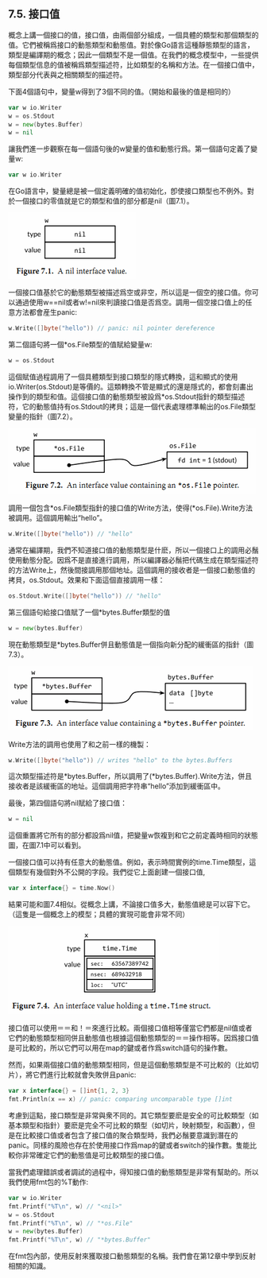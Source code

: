 ## 7.5.  接口值
概念上講一個接口的值，接口值，由兩個部分組成，一個具體的類型和那個類型的值。它們被稱爲接口的動態類型和動態值。對於像Go語言這種靜態類型的語言，類型是編譯期的概念；因此一個類型不是一個值。在我們的概念模型中，一些提供每個類型信息的值被稱爲類型描述符，比如類型的名稱和方法。在一個接口值中，類型部分代表與之相關類型的描述符。

下面4個語句中，變量w得到了3個不同的值。（開始和最後的值是相同的）
```go
var w io.Writer
w = os.Stdout
w = new(bytes.Buffer)
w = nil
```
讓我們進一步觀察在每一個語句後的w變量的值和動態行爲。第一個語句定義了變量w:
```go
var w io.Writer
```
在Go語言中，變量總是被一個定義明確的值初始化，卽使接口類型也不例外。對於一個接口的零值就是它的類型和值的部分都是nil（圖7.1）。

![](../images/ch7-01.png)

一個接口值基於它的動態類型被描述爲空或非空，所以這是一個空的接口值。你可以通過使用w==nil或者w!=nil來判讀接口值是否爲空。調用一個空接口值上的任意方法都會産生panic:
```go
w.Write([]byte("hello")) // panic: nil pointer dereference
```
第二個語句將一個*os.File類型的值賦給變量w:
```go
w = os.Stdout
```
這個賦值過程調用了一個具體類型到接口類型的隱式轉換，這和顯式的使用io.Writer(os.Stdout)是等價的。這類轉換不管是顯式的還是隱式的，都會刻畵出操作到的類型和值。這個接口值的動態類型被設爲*os.Stdout指針的類型描述符，它的動態值持有os.Stdout的拷貝；這是一個代表處理標準輸出的os.File類型變量的指針（圖7.2）。

![](../images/ch7-02.png)

調用一個包含\*os.File類型指針的接口值的Write方法，使得(\*os.File).Write方法被調用。這個調用輸出“hello”。
```go
w.Write([]byte("hello")) // "hello"
```
通常在編譯期，我們不知道接口值的動態類型是什麽，所以一個接口上的調用必鬚使用動態分配。因爲不是直接進行調用，所以編譯器必鬚把代碼生成在類型描述符的方法Write上，然後間接調用那個地址。這個調用的接收者是一個接口動態值的拷貝，os.Stdout。效果和下面這個直接調用一樣：
```go
os.Stdout.Write([]byte("hello")) // "hello"
```
第三個語句給接口值賦了一個*bytes.Buffer類型的值
```go
w = new(bytes.Buffer)
```
現在動態類型是*bytes.Buffer併且動態值是一個指向新分配的緩衝區的指針（圖7.3）。

![](../images/ch7-03.png)

Write方法的調用也使用了和之前一樣的機製：
```go
w.Write([]byte("hello")) // writes "hello" to the bytes.Buffers
```
這次類型描述符是\*bytes.Buffer，所以調用了(\*bytes.Buffer).Write方法，併且接收者是該緩衝區的地址。這個調用把字符串“hello”添加到緩衝區中。

最後，第四個語句將nil賦給了接口值：
```go
w = nil
```
這個重置將它所有的部分都設爲nil值，把變量w恢複到和它之前定義時相同的狀態圖，在圖7.1中可以看到。

一個接口值可以持有任意大的動態值。例如，表示時間實例的time.Time類型，這個類型有幾個對外不公開的字段。我們從它上面創建一個接口值,
```go
var x interface{} = time.Now()
```
結果可能和圖7.4相似。從概念上講，不論接口值多大，動態值總是可以容下它。（這隻是一個概念上的模型；具體的實現可能會非常不同）

![](../images/ch7-04.png)

接口值可以使用＝＝和！＝來進行比較。兩個接口值相等僅當它們都是nil值或者它們的動態類型相同併且動態值也根據這個動態類型的＝＝操作相等。因爲接口值是可比較的，所以它們可以用在map的鍵或者作爲switch語句的操作數。

然而，如果兩個接口值的動態類型相同，但是這個動態類型是不可比較的（比如切片），將它們進行比較就會失敗併且panic:
```go
var x interface{} = []int{1, 2, 3}
fmt.Println(x == x) // panic: comparing uncomparable type []int
```
考慮到這點，接口類型是非常與衆不同的。其它類型要麽是安全的可比較類型（如基本類型和指針）要麽是完全不可比較的類型（如切片，映射類型，和函數），但是在比較接口值或者包含了接口值的聚合類型時，我們必鬚要意識到潛在的panic。同樣的風險也存在於使用接口作爲map的鍵或者switch的操作數。隻能比較你非常確定它們的動態值是可比較類型的接口值。

當我們處理錯誤或者調試的過程中，得知接口值的動態類型是非常有幫助的。所以我們使用fmt包的%T動作:
```go
var w io.Writer
fmt.Printf("%T\n", w) // "<nil>"
w = os.Stdout
fmt.Printf("%T\n", w) // "*os.File"
w = new(bytes.Buffer)
fmt.Printf("%T\n", w) // "*bytes.Buffer"
```
在fmt包內部，使用反射來獲取接口動態類型的名稱。我們會在第12章中學到反射相關的知識。
